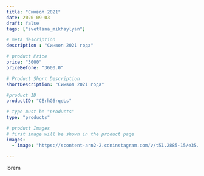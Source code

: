 ```yaml
---
title: "Символ 2021"
date: 2020-09-03
draft: false
tags: ["svetlana_mikhaylyan"]

# meta description
description : "Символ 2021 года"

# product Price
price: "3000"
priceBefore: "3600.0"

# Product Short Description
shortDescription: "Символ 2021 года"

#product ID
productID: "CErhG6rqeLs"

# type must be "products"
type: "products"

# product Images
# first image will be shown in the product page
images:
  - image: "https://scontent-arn2-2.cdninstagram.com/v/t51.2885-15/e35/118654671_621358201899500_2582216212011773603_n.jpg?se=7&tp=1&_nc_ht=scontent-arn2-2.cdninstagram.com&_nc_cat=108&_nc_ohc=RndmLZZ6-t8AX-QfvVr&ccb=7-4&oh=277e68bf1a798cde91bec3e5be53bdc3&oe=6083F357&_nc_sid=86f79a&ig_cache_key=MjM5MDE0OTYzODExMTQ4NjcwMA%3D%3D.2-ccb7-4"

---
```

lorem
